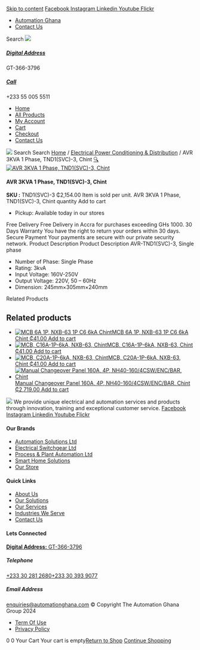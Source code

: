 [Skip to content](https://store.automationghana.com/product/avr-tnd1svc-3-chint/#content)
[ Facebook ](https://www.facebook.com/automationgh/) [ Instagram ](https://www.instagram.com/automationgh/) [ Linkedin ](https://www.linkedin.com/company/the-automation-ghana-limited/) [ Youtube ](https://www.youtube.com/channel/UCurrRDUSm5oIW39VXjn1u0w) [ Flickr ](https://www.flickr.com/photos/181794037@N07/)
  * [ Automation Ghana ](https://automationghana.com)
  * [ Contact Us ](https://store.automationghana.com/contact/)


Search
[ ![](https://store.automationghana.com/wp-content/uploads/2024/04/Website-TAGG-Logo-BLUE.png) ](https://store.automationghana.com/)
[ ](https://maps.app.goo.gl/m4xeaagWCNbLk4jM6)
#####  [ Digital Address ](https://maps.app.goo.gl/m4xeaagWCNbLk4jM6)
GT-366-3796 
[ ](tel:+233550055511)
#####  [ Call ](tel:+233550055511)
+233 55 005 5511 
  * [Home](https://store.automationghana.com/)
  * [All Products](https://store.automationghana.com/shop/)
  * [My Account](https://store.automationghana.com/my-account/)
  * [Cart](https://store.automationghana.com/cart/)
  * [Checkout](https://store.automationghana.com/checkout/)
  * [Contact Us](https://store.automationghana.com/contact/)


[![](https://store.automationghana.com/wp-content/uploads/2024/04/AutomationGhana_logo_white.png)](https://store.automationghana.com)
Search
Search
[Home](https://store.automationghana.com) / [Electrical Power Conditioning & Distribution](https://store.automationghana.com/product-category/electrical-power-distribution/) / AVR 3KVA 1 Phase, TND1(SVC)-3, Chint
[🔍](https://store.automationghana.com/product/avr-tnd1svc-3-chint/)
[![AVR 3KVA 1 Phase, TND1\(SVC\)-3, Chint](https://store.automationghana.com/wp-content/uploads/2020/04/AVR.jpg)](https://store.automationghana.com/wp-content/uploads/2020/04/AVR.jpg)
####  AVR 3KVA 1 Phase, TND1(SVC)-3, Chint 
**SKU :** TND1(SVC)-3 
₵2,154.00
Item is sold per unit.
AVR 3KVA 1 Phase, TND1(SVC)-3, Chint quantity
Add to cart
  * Pickup: Available today in our stores


Free Delivery 
Free Delivery in Accra for purchases exceeding GHs 1000. 
30 Days Warranty 
You have the right to return your orders within 30 days. 
Secure Payment 
Your payments are secure with our private security network. 
Product Description
Product Description
AVR-TND1(SVC)-3, Single phase 
  * Number of Phase: Single Phase
  * Rating: 3kvA
  * Input Voltage: 160V-250V
  * Output Voltage: 220V, 50 – 60Hz
  * Dimension: 245mm×305mm×240mm


Related Products 
## Related products
  * [![MCB 6A 1P, NXB-63 1P C6 6kA Chint](https://store.automationghana.com/wp-content/uploads/2020/04/NXB-63-1P-C6-6KA-300x300.jpg)MCB 6A 1P, NXB-63 1P C6 6kA Chint ₵41.00 ](https://store.automationghana.com/product/mcb-nxb-63-1p-c6-6ka-chint/)
[Add to cart](https://store.automationghana.com/product/avr-tnd1svc-3-chint/?add-to-cart=1781)
  * [![MCB, C16A-1P-6kA, NXB-63, Chint](https://store.automationghana.com/wp-content/uploads/2020/04/NXB-63-C16-1P-300x300.jpg)MCB, C16A-1P-6kA, NXB-63, Chint ₵41.00 ](https://store.automationghana.com/product/mcb-nxb-63-1p-c16-6ka-chint/)
[Add to cart](https://store.automationghana.com/product/avr-tnd1svc-3-chint/?add-to-cart=1777)
  * [![MCB, C20A-1P-6kA, NXB-63, Chint](https://store.automationghana.com/wp-content/uploads/2020/04/NXB-63-C20-1P-300x300.jpg)MCB, C20A-1P-6kA, NXB-63, Chint ₵41.00 ](https://store.automationghana.com/product/mcb-nxb-63-1p-c20-6ka-chint/)
[Add to cart](https://store.automationghana.com/product/avr-tnd1svc-3-chint/?add-to-cart=1778)
  * [![Manual Changeover Panel 160A, 4P, NH40-160/4CSW/ENC/BAR, Chint](https://store.automationghana.com/wp-content/uploads/2019/12/AUTOMATIC-TRANSFER-SWITCH-1-300x300.jpg)Manual Changeover Panel 160A, 4P, NH40-160/4CSW/ENC/BAR, Chint ₵2,719.00 ](https://store.automationghana.com/product/manual-changeover-panel-nh40-160-4csw-enc-bar-chint/)
[Add to cart](https://store.automationghana.com/product/avr-tnd1svc-3-chint/?add-to-cart=1756)


![](https://store.automationghana.com/wp-content/uploads/2024/04/AutomationGhana_logo_white.png)
We provide unique electrical and automation services and products through innovation, training and exceptional customer service.
[ Facebook ](https://www.facebook.com/automationgh/) [ Instagram ](https://www.instagram.com/automationgh/) [ Linkedin ](https://www.linkedin.com/company/the-automation-ghana-limited/) [ Youtube ](https://www.youtube.com/channel/UCurrRDUSm5oIW39VXjn1u0w) [ Flickr ](https://www.flickr.com/photos/181794037@N07/)
#### Our Brands
  * [ Automation Solutions Ltd ](https://store.automationghana.com/product/avr-tnd1svc-3-chint/)
  * [ Electrical Switchgear Ltd ](https://store.automationghana.com/product/avr-tnd1svc-3-chint/)
  * [ Process & Plant Automation Ltd ](https://store.automationghana.com/product/avr-tnd1svc-3-chint/)
  * [ Smart Home Solutions ](https://store.automationghana.com/product/avr-tnd1svc-3-chint/)
  * [ Our Store ](https://store.automationghana.com/product/avr-tnd1svc-3-chint/)


#### Quick Links
  * [ About Us ](https://store.automationghana.com/product/avr-tnd1svc-3-chint/)
  * [ Our Solutions ](https://store.automationghana.com/product/avr-tnd1svc-3-chint/)
  * [ Our Services ](https://store.automationghana.com/product/avr-tnd1svc-3-chint/)
  * [ Industries We Serve ](https://store.automationghana.com/product/avr-tnd1svc-3-chint/)
  * [ Contact Us ](https://store.automationghana.com/product/avr-tnd1svc-3-chint/)


#### Lets Connected
[**Digital Address:** GT-366-3796](https://maps.app.goo.gl/m4xeaagWCNbLk4jM6)
#####  Telephone 
[ +233 30 281 2680](tel:+233302812680)[+233 30 393 9077](https://store.automationghana.com/product/avr-tnd1svc-3-chint/+233303939077)
#####  Email Address 
enquiries@automationghana.com 
© Copyright The Automation Ghana Group 2024
  * [ Term Of Use ](https://store.automationghana.com/product/avr-tnd1svc-3-chint/)
  * [ Privacy Policy ](https://store.automationghana.com/product/avr-tnd1svc-3-chint/)


0
0
Your Cart
Your cart is empty[Return to Shop](https://store.automationghana.com/shop/)
[Continue Shopping](https://store.automationghana.com/product/avr-tnd1svc-3-chint/)
